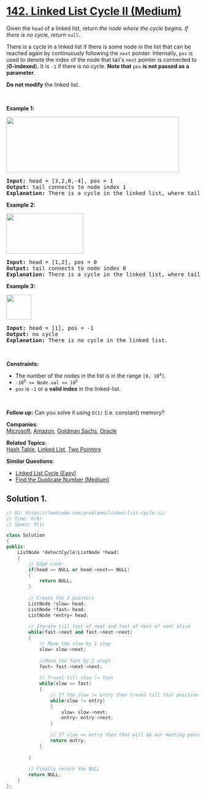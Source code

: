 # [142. Linked List Cycle II (Medium)](https://leetcode.com/problems/linked-list-cycle-ii/)

<p>Given the <code>head</code> of a linked list, return <em>the node where the cycle begins. If there is no cycle, return </em><code>null</code>.</p>

<p>There is a cycle in a linked list if there is some node in the list that can be reached again by continuously following the <code>next</code> pointer. Internally, <code>pos</code> is used to denote the index of the node that tail's <code>next</code> pointer is connected to (<strong>0-indexed</strong>). It is <code>-1</code> if there is no cycle. <strong>Note that</strong> <code>pos</code> <strong>is not passed as a parameter</strong>.</p>

<p><strong>Do not modify</strong> the linked list.</p>

<p>&nbsp;</p>
<p><strong>Example 1:</strong></p>
<img alt="" src="https://assets.leetcode.com/uploads/2018/12/07/circularlinkedlist.png" style="height: 145px; width: 450px;">
<pre><strong>Input:</strong> head = [3,2,0,-4], pos = 1
<strong>Output:</strong> tail connects to node index 1
<strong>Explanation:</strong> There is a cycle in the linked list, where tail connects to the second node.
</pre>

<p><strong>Example 2:</strong></p>
<img alt="" src="https://assets.leetcode.com/uploads/2018/12/07/circularlinkedlist_test2.png" style="height: 105px; width: 201px;">
<pre><strong>Input:</strong> head = [1,2], pos = 0
<strong>Output:</strong> tail connects to node index 0
<strong>Explanation:</strong> There is a cycle in the linked list, where tail connects to the first node.
</pre>

<p><strong>Example 3:</strong></p>
<img alt="" src="https://assets.leetcode.com/uploads/2018/12/07/circularlinkedlist_test3.png" style="height: 65px; width: 65px;">
<pre><strong>Input:</strong> head = [1], pos = -1
<strong>Output:</strong> no cycle
<strong>Explanation:</strong> There is no cycle in the linked list.
</pre>

<p>&nbsp;</p>
<p><strong>Constraints:</strong></p>

<ul>
	<li>The number of the nodes in the list is in the range <code>[0, 10<sup>4</sup>]</code>.</li>
	<li><code>-10<sup>5</sup> &lt;= Node.val &lt;= 10<sup>5</sup></code></li>
	<li><code>pos</code> is <code>-1</code> or a <strong>valid index</strong> in the linked-list.</li>
</ul>

<p>&nbsp;</p>
<p><strong>Follow up:</strong> Can you solve it using <code>O(1)</code> (i.e. constant) memory?</p>


**Companies**:  
[Microsoft](https://leetcode.com/company/microsoft), [Amazon](https://leetcode.com/company/amazon), [Goldman Sachs](https://leetcode.com/company/goldman-sachs), [Oracle](https://leetcode.com/company/oracle)

**Related Topics**:  
[Hash Table](https://leetcode.com/tag/hash-table/), [Linked List](https://leetcode.com/tag/linked-list/), [Two Pointers](https://leetcode.com/tag/two-pointers/)

**Similar Questions**:
* [Linked List Cycle (Easy)](https://leetcode.com/problems/linked-list-cycle/)
* [Find the Duplicate Number (Medium)](https://leetcode.com/problems/find-the-duplicate-number/)

## Solution 1.

```cpp
// OJ: https://leetcode.com/problems/linked-list-cycle-ii/
// Time: O(N)
// Space: O(1)

class Solution 
{
public:
    ListNode *detectCycle(ListNode *head) 
    {
        // Edge case
        if(head == NULL or head->next== NULL)
        {
            return NULL;
        }
        
        // Create the 3 pointers
        ListNode *slow= head;
        ListNode *fast= head;
        ListNode *entry= head;
        
        // Iterate till fast of next and fast of next of next alive
        while(fast->next and fast->next->next)
        {
            // Move the slow by 1 step
            slow= slow->next;
            
            //Move the fast by 2 steps
            fast= fast->next->next;
            
            // Travel till slow != fast
            while(slow == fast)
            {
                // If the slow != entry then travel till that position
                while(slow != entry)
                {
                    slow= slow->next;
                    entry= entry->next;
                }
                
                // If slow == entry then that will be our meeting point
                return entry;
            }
            
        }
        
        // Finally return the NULL
        return NULL;
    }
};
```
